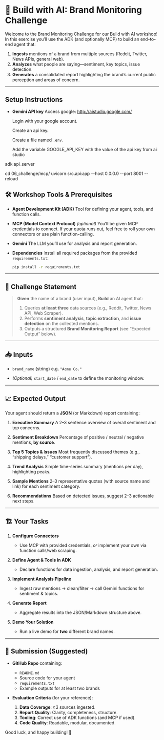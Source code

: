 # 🚀 Build with AI: Brand Monitoring Challenge

Welcome to the Brand Monitoring Challenge for our Build with AI workshop! In this exercise you’ll use the ADK (and optionally MCP) to build an end-to-end agent that:

1. **Ingests** mentions of a brand from multiple sources (Reddit, Twitter, News APIs, general web).
2. **Analyzes** what people are saying—sentiment, key topics, issue detection.
3. **Generates** a consolidated report highlighting the brand’s current public perception and areas of concern.

---

## Setup Instructions

- **Gemini API key**
  Access google: http://aistudio.google.com/

  Login with your google account.

  Create an api key.

  Create a file named `.env`.

  Add the variable GOOGLE_API_KEY with the value of the api key from ai studio


adk api_server


cd 06_challenge/mcp/
uvicorn src.api:app --host 0.0.0.0 --port 8001 --reload


## 🛠 Workshop Tools & Prerequisites

- **Agent Development Kit (ADK)**
  Tool for defining your agent, tools, and function calls.

- **MCP (Model Context Protocol)** _(optional)_
  You’ll be given MCP credentials to connect. If your quota runs out, feel free to roll your own connectors or use plain function-calling.

- **Gemini**
  The LLM you’ll use for analysis and report generation.

- **Dependencies**
  Install all required packages from the provided `requirements.txt`:

  ```bash
  pip install -r requirements.txt
  ```

---

## 🚦 Challenge Statement

> **Given** the name of a brand (user input),
> **Build** an AI agent that:
> 1. Queries **at least three** data sources (e.g., Reddit, Twitter, News API, Web Scraper).
> 2. Performs **sentiment analysis**, **topic extraction**, and **issue detection** on the collected mentions.
> 3. Outputs a structured **Brand Monitoring Report** (see “Expected Output” below).

---

## 📥 Inputs

- `brand_name` (string)
  e.g. `"Acme Co."`

- *(Optional)* `start_date` / `end_date` to define the monitoring window.

---

## 📈 Expected Output

Your agent should return a **JSON** (or Markdown) report containing:

1. **Executive Summary**
   A 2–3 sentence overview of overall sentiment and top concerns.

2. **Sentiment Breakdown**
   Percentage of positive / neutral / negative mentions, **by source**.

3. **Top 5 Topics & Issues**
   Most frequently discussed themes (e.g., “shipping delays,” “customer support”).

4. **Trend Analysis**
   Simple time-series summary (mentions per day), highlighting peaks.

5. **Sample Mentions**
   2–3 representative quotes (with source name and link) for each sentiment category.

6. **Recommendations**
   Based on detected issues, suggest 2–3 actionable next steps.

---

## 🏗 Your Tasks

1. **Configure Connectors**
   - Use MCP with provided credentials, *or* implement your own via function calls/web scraping.

2. **Define Agent & Tools in ADK**
   - Declare functions for data ingestion, analysis, and report generation.

3. **Implement Analysis Pipeline**
   - Ingest raw mentions → clean/filter → call Gemini functions for sentiment & topics.

4. **Generate Report**
   - Aggregate results into the JSON/Markdown structure above.

5. **Demo Your Solution**
   - Run a live demo for **two** different brand names.

---

## 📝 Submission (Suggested)

- **GitHub Repo** containing:
  - `README.md`
  - Source code for your agent
  - `requirements.txt`
  - Example outputs for at least two brands


- **Evaluation Criteria** (for your reference):
  1. **Data Coverage**: ≥3 sources ingested.
  2. **Report Quality**: Clarity, completeness, structure.
  3. **Tooling**: Correct use of ADK functions (and MCP if used).
  4. **Code Quality**: Readable, modular, documented.

Good luck, and happy building! 🌟
